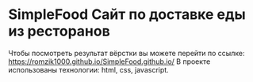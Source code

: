# SimpleFood Сайт по доставке еды из ресторанов
Чтобы посмотреть результат вёрстки вы можете перейти по ссылке: https://romzik1000.github.io/SimpleFood.github.io/
В проекте использованы технологии:
html, css, javascript.
